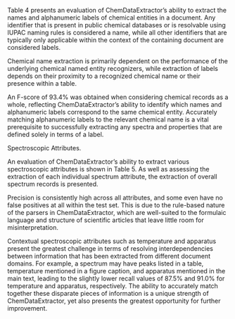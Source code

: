Table 4 presents an evaluation of
ChemDataExtractor’s ability to extract the names and
alphanumeric labels of chemical entities in a document. Any
identifier that is present in public chemical databases or is
resolvable using IUPAC naming rules is considered a name,
while all other identifiers that are typically only applicable
within the context of the containing document are considered
labels.



Chemical name extraction is primarily dependent on the
performance of the underlying chemical named entity
recognizers, while extraction of labels depends on their
proximity to a recognized chemical name or their presence
within a table.






An F-score of 93.4% was obtained when considering
chemical records as a whole, reflecting ChemDataExtractor’s
ability to identify which names and alphanumeric labels
correspond to the same chemical entity. Accurately matching
alphanumeric labels to the relevant chemical name is a vital
prerequisite to successfully extracting any spectra and properties
that are defined solely in terms of a label.


Spectroscopic Attributes.


An evaluation of ChemDataExtractor’s
ability to extract various spectroscopic attributes is
shown in Table 5. As well as assessing the extraction of each
individual spectrum attribute, the extraction of overall spectrum
records is presented.



Precision is consistently high across all attributes, and some
even have no false positives at all within the test set. This is due
to the rule-based nature of the parsers in ChemDataExtractor,
which are well-suited to the formulaic language and structure of
scientific articles that leave little room for misinterpretation.


Contextual spectroscopic attributes such as temperature and
apparatus present the greatest challenge in terms of resolving
interdependencies between information that has been extracted
from different document domains. For example, a spectrum
may have peaks listed in a table, temperature mentioned in a
figure caption, and apparatus mentioned in the main text,
leading to the slightly lower recall values of 87.5% and 91.0%
for temperature and apparatus, respectively. The ability to
accurately match together these disparate pieces of information
is a unique strength of ChemDataExtractor, yet also presents
the greatest opportunity for further improvement.





